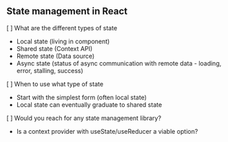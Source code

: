## State management in React

[ ] What are the different types of state

- Local state (living in component)
- Shared state (Context API)
- Remote state (Data source)
- Async state (status of async communication with remote data - loading, error, stalling, success)

[ ] When to use what type of state

- Start with the simplest form (often local state)
- Local state can eventually graduate to shared state

[ ] Would you reach for any state management library?

- Is a context provider with useState/useReducer a viable option?
